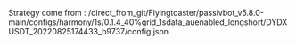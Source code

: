 Strategy come from : /direct_from_git/Flyingtoaster/passivbot_v5.8.0-main/configs/harmony/1s/0.1.4_40%grid_1sdata_auenabled_longshort/DYDXUSDT_20220825174433_b9737/config.json